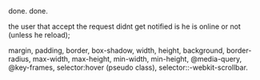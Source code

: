 <!-- logout for mobile. --> done.
<!-- when logout the login page become bad. --> done.
<!-- need to handle canel after. (we decide to not do it as i delete the card after the request is sent) -->
the user that accept the request didnt get notified is he is online or not (unless he reload);

margin, padding, border, box-shadow, width, height, background, border-radius, max-width, max-height, min-width, min-height, @media-query, @key-frames, selector:hover (pseudo class), selector::-webkit-scrollbar.


